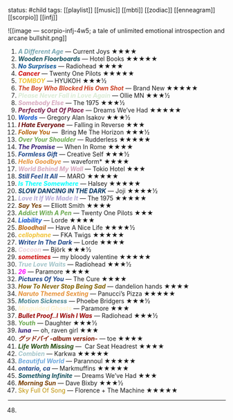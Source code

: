 status: #child 
tags: [[playlist]] [[music]] [[mbti]] [[zodiac]] [[enneagram]] [[scorpio]] [[infj]]

![[image — scorpio-infj-4w5; a tale of unlimited emotional introspection and arcane bullshit.png]]
1. <span style="color:#76a5af"><b><i>A Different Age</b></i></span> — Current Joys ★★★★
2. <span style="color:#134f5c"><b><i>Wooden Floorboards</b></i></span> — Hotel Books ★★★★★
3. <span style="color:#0b5394"><b><i>No Surprises</i></b></span> — Radiohead ★★★★
4. <span style="color:#cc0000"><b><i>Cancer</i></b></span> — Twenty One Pilots ★★★★★
5. <span style="color:#f1c232"><b><i>TOMBOY</b></i></span> — HYUKOH ★★★½
6. <span style="color:#cc4125"><b><i>The Boy Who Blocked His Own Shot</i></b></span> — Brand New ★★★★★
7. <span style="color:#d9ead3"><b><i>Please Never Fall in Love Again</b></i></span> — Ollie MN ★★★½
8. <span style="color:#d5a6bd"><b><i>Somebody Else</i></b></span> — The 1975 ★★★½
9. <span style="color:#741b47"><b><i>Perfectly Out Of Place</i></b></span> — Dreams We’ve Had ★★★★★
10. <span style="color:#1155cc"><b><i>Words</i></b></span> — Gregory Alan Isakov ★★★½
11. <span style="color:#660000"><b><i>I Hate Everyone</i></b></span> — Falling in Reverse ★★★
12. <span style="color:#b45f06"><b><i>Follow You</i></b></span> —  Bring Me The Horizon ★★★½
13. <span style="color:#6aa84f"><b><i>Over Your Shoulder</i></b></span> — Rudderless ★★★★★
14. <span style="color:#351c75"><b><i>The Promise</i></b></span> — When In Rome ★★★★
15. <span style="color:#1c4587"><b><i>Formless Gift</i></b></span> — Creative Self ★★★½
16. <span style="color:#e69138"><b><i>Hello Goodbye</i></b></span> — waveform* ★★★★
17. <span style="color:#d5a6bd"><b><i>World Behind My Wall</i></b></span> — Tokio Hotel ★★★
18. <span style="color:#1c4587"><b><i>Still Feel It All</b></i></span> — MARO ★★★★★
19. <span style="color:#00ffff"><b><i>Is There Somewhere</b></i></span> — Halsey ★★★★★
20. <span style="color:#073763"><b><i>SLOW DANCING IN THE DARK</i></b></span> — Joji ★★★★½
21. <span style="color:#b4a7d6"><b><i>Love It If We Made It</b></i></span> — The 1975 ★★★★★
22. <span style="color:#783f04"><b><i>Say Yes</i></b></span> — Elliott Smith ★★★★
23. <span style="color:#6aa84f"><b><i>Addict With A Pen</i></b></span> — Twenty One Pilots ★★★
24. <span style="color:#1155cc"><b><i>Liability</b></i></span> — Lorde ★★★★
25. <span style="color:#b45f06"><b><i>Bloodhail</b></i> </span>— Have A Nice Life ★★★★½
26. <span style="color:#f1c232"><b><i>cellophane</b></i> </span>— FKA Twigs ★★★★★
27. <span style="color:#1c4587"><b><i>Writer In The Dark</b></i></span> — Lorde ★★★★
28. <span style="color:#ead1dc"><b><i>Cocoon</b></i></span> — Björk ★★★½
29. <span style="color:#cc0000"><b><i>sometimes</b></i></span> — my bloody valentine ★★★★★
30. <span style="color:#a2c4c9"><b><i>True Love Waits</b></i></span> — Radiohead ★★★½
31. <span style="color:#ff00ff"><b><i>26</i></b></span> — Paramore ★★★★
32. <span style="color:#1c4587"><b><i>Pictures Of You</i></b></span> — The Cure ★★★★
33. <span style="color:#7f6000"><b><i>How To Never Stop Being Sad</i></b></span> — dandelion hands ★★★★
34. <span style="color:#e69138"><b><i>Naruto Themed Sexting</b></i></span> — Panucci’s Pizza ★★★★★
35. <span style="color:#45818e"><b><i>Motion Sickness</i></b></span> — Phoebe Bridgers ★★★½
36. <span style="color:#fff2cc"><b><i>Misguided Ghosts</i></b> </span>— Paramore ★★★
37. <span style="color:#980000"><b><i>Bullet Proof..I Wish I Was</i></b></span> — Radiohead ★★★½
38. <span style="color:#6aa84f"><b><i>Youth</i></b></span> — Daughter ★★★½
39. <span style="color:#351c75"><b><i>luna</i></b></span> — oh, raven girl ★★★
40. <span style="color:#85200c"><b><i>グッドバイ -album version-</b></i></span> — toe ★★★★
41. <span style="color:#274e13"><b><i>Life Worth Missing</i></b></span> —  Car Seat Headrest ★★★★
42. <span style="color:#a2c4c9"><b><i>Combien</i></b></span> — Karkwa ★★★★★
43. <span style="color:#6fa8dc"><b><i>Beautiful World</i></b></span> — Parannoul ★★★★★
44. <span style="color:#1c4587"><b><i>ontario, ca</i></b></span> — Markmuffins ★★★★★
45. <span style="color:#134f5c"><b><i>Something Infinite</i></b></span> — Dreams We’ve Had ★★★
46. <span style="color:#783f04"><b><i>Morning Sun</i></b></span> — Dave Bixby ★★★½
47. <span style="color:#bf9000">Sky Full Of Song</span> — Florence + The Machine ★★★★★
---
48.   